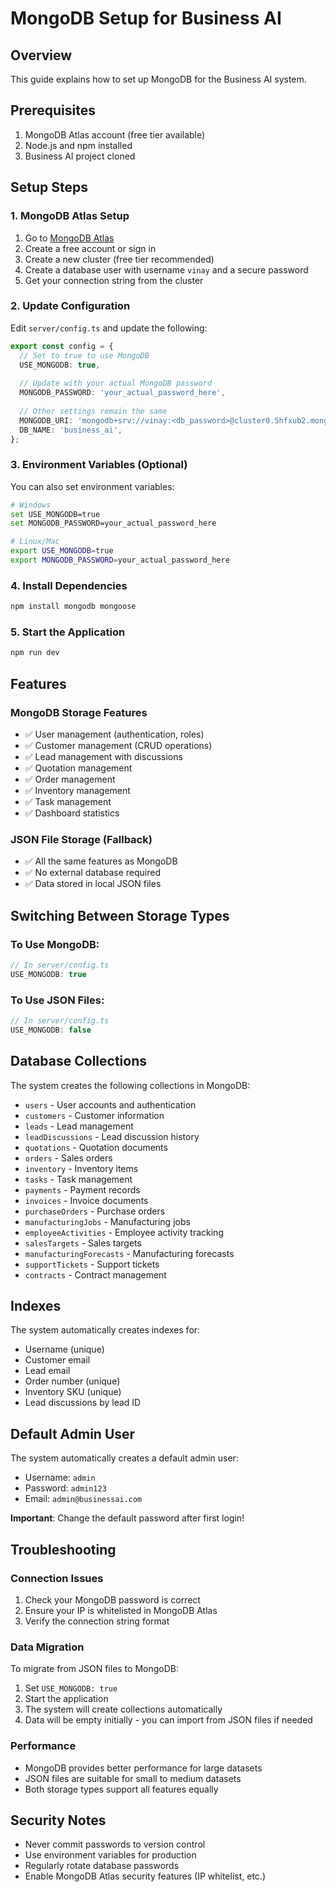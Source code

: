 # MongoDB Setup for Business AI

## Overview
This guide explains how to set up MongoDB for the Business AI system.

## Prerequisites
1. MongoDB Atlas account (free tier available)
2. Node.js and npm installed
3. Business AI project cloned

## Setup Steps

### 1. MongoDB Atlas Setup
1. Go to [MongoDB Atlas](https://cloud.mongodb.com/)
2. Create a free account or sign in
3. Create a new cluster (free tier recommended)
4. Create a database user with username `vinay` and a secure password
5. Get your connection string from the cluster

### 2. Update Configuration
Edit `server/config.ts` and update the following:

```typescript
export const config = {
  // Set to true to use MongoDB
  USE_MONGODB: true,
  
  // Update with your actual MongoDB password
  MONGODB_PASSWORD: 'your_actual_password_here',
  
  // Other settings remain the same
  MONGODB_URI: 'mongodb+srv://vinay:<db_password>@cluster0.5hfxub2.mongodb.net/?retryWrites=true&w=majority&appName=Cluster0',
  DB_NAME: 'business_ai',
};
```

### 3. Environment Variables (Optional)
You can also set environment variables:

```bash
# Windows
set USE_MONGODB=true
set MONGODB_PASSWORD=your_actual_password_here

# Linux/Mac
export USE_MONGODB=true
export MONGODB_PASSWORD=your_actual_password_here
```

### 4. Install Dependencies
```bash
npm install mongodb mongoose
```

### 5. Start the Application
```bash
npm run dev
```

## Features

### MongoDB Storage Features
- ✅ User management (authentication, roles)
- ✅ Customer management (CRUD operations)
- ✅ Lead management with discussions
- ✅ Quotation management
- ✅ Order management
- ✅ Inventory management
- ✅ Task management
- ✅ Dashboard statistics

### JSON File Storage (Fallback)
- ✅ All the same features as MongoDB
- ✅ No external database required
- ✅ Data stored in local JSON files

## Switching Between Storage Types

### To Use MongoDB:
```typescript
// In server/config.ts
USE_MONGODB: true
```

### To Use JSON Files:
```typescript
// In server/config.ts
USE_MONGODB: false
```

## Database Collections
The system creates the following collections in MongoDB:
- `users` - User accounts and authentication
- `customers` - Customer information
- `leads` - Lead management
- `leadDiscussions` - Lead discussion history
- `quotations` - Quotation documents
- `orders` - Sales orders
- `inventory` - Inventory items
- `tasks` - Task management
- `payments` - Payment records
- `invoices` - Invoice documents
- `purchaseOrders` - Purchase orders
- `manufacturingJobs` - Manufacturing jobs
- `employeeActivities` - Employee activity tracking
- `salesTargets` - Sales targets
- `manufacturingForecasts` - Manufacturing forecasts
- `supportTickets` - Support tickets
- `contracts` - Contract management

## Indexes
The system automatically creates indexes for:
- Username (unique)
- Customer email
- Lead email
- Order number (unique)
- Inventory SKU (unique)
- Lead discussions by lead ID

## Default Admin User
The system automatically creates a default admin user:
- Username: `admin`
- Password: `admin123`
- Email: `admin@businessai.com`

**Important**: Change the default password after first login!

## Troubleshooting

### Connection Issues
1. Check your MongoDB password is correct
2. Ensure your IP is whitelisted in MongoDB Atlas
3. Verify the connection string format

### Data Migration
To migrate from JSON files to MongoDB:
1. Set `USE_MONGODB: true`
2. Start the application
3. The system will create collections automatically
4. Data will be empty initially - you can import from JSON files if needed

### Performance
- MongoDB provides better performance for large datasets
- JSON files are suitable for small to medium datasets
- Both storage types support all features equally

## Security Notes
- Never commit passwords to version control
- Use environment variables for production
- Regularly rotate database passwords
- Enable MongoDB Atlas security features (IP whitelist, etc.)
